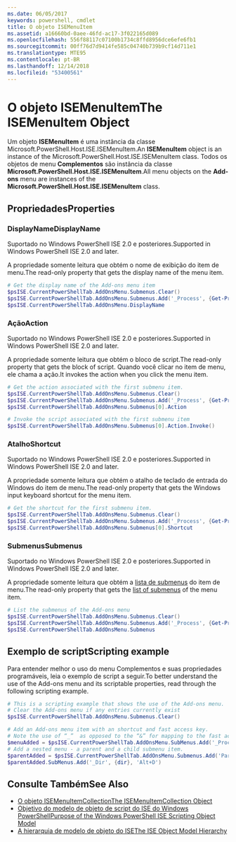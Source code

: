 ```yaml
---
ms.date: 06/05/2017
keywords: powershell, cmdlet
title: O objeto ISEMenuItem
ms.assetid: a16660bd-0aee-46fd-ac17-3f022165d089
ms.openlocfilehash: 556f88117c07100b1734c8ffd8956dce6efe6fb1
ms.sourcegitcommit: 00ff76d7d9414fe585c04740b739b9cf14d711e1
ms.translationtype: MTE95
ms.contentlocale: pt-BR
ms.lasthandoff: 12/14/2018
ms.locfileid: "53400561"
---
```

# <a name="the-isemenuitem-object"></a><span data-ttu-id="86f25-103">O objeto ISEMenuItem</span><span class="sxs-lookup"><span data-stu-id="86f25-103">The ISEMenuItem Object</span></span>

<span data-ttu-id="86f25-104">Um objeto **ISEMenuItem** é uma instância da classe Microsoft.PowerShell.Host.ISE.ISEMenuItem.</span><span class="sxs-lookup"><span data-stu-id="86f25-104">An **ISEMenuItem** object is an instance of the Microsoft.PowerShell.Host.ISE.ISEMenuItem class.</span></span> <span data-ttu-id="86f25-105">Todos os objetos de menu **Complementos** são instância da classe **Microsoft.PowerShell.Host.ISE.ISEMenuItem**.</span><span class="sxs-lookup"><span data-stu-id="86f25-105">All menu objects on the **Add-ons** menu are instances of the **Microsoft.PowerShell.Host.ISE.ISEMenuItem** class.</span></span>

## <a name="properties"></a><span data-ttu-id="86f25-106">Propriedades</span><span class="sxs-lookup"><span data-stu-id="86f25-106">Properties</span></span>

### <a name="displayname"></a><span data-ttu-id="86f25-107">DisplayName</span><span class="sxs-lookup"><span data-stu-id="86f25-107">DisplayName</span></span>

<span data-ttu-id="86f25-108">Suportado no Windows PowerShell ISE 2.0 e posteriores.</span><span class="sxs-lookup"><span data-stu-id="86f25-108">Supported in Windows PowerShell ISE 2.0 and later.</span></span>

<span data-ttu-id="86f25-109">A propriedade somente leitura que obtém o nome de exibição do item de menu.</span><span class="sxs-lookup"><span data-stu-id="86f25-109">The read-only property that gets the display name of the menu item.</span></span>

```powershell
# Get the display name of the Add-ons menu item
$psISE.CurrentPowerShellTab.AddOnsMenu.Submenus.Clear()
$psISE.CurrentPowerShellTab.AddOnsMenu.Submenus.Add('_Process', {Get-Process}, 'Alt+P')
$psISE.CurrentPowerShellTab.AddOnsMenu.DisplayName
```

### <a name="action"></a><span data-ttu-id="86f25-110">Ação</span><span class="sxs-lookup"><span data-stu-id="86f25-110">Action</span></span>

<span data-ttu-id="86f25-111">Suportado no Windows PowerShell ISE 2.0 e posteriores.</span><span class="sxs-lookup"><span data-stu-id="86f25-111">Supported in Windows PowerShell ISE 2.0 and later.</span></span>

<span data-ttu-id="86f25-112">A propriedade somente leitura que obtém o bloco de script.</span><span class="sxs-lookup"><span data-stu-id="86f25-112">The read-only property that gets the block of script.</span></span> <span data-ttu-id="86f25-113">Quando você clicar no item de menu, ele chama a ação.</span><span class="sxs-lookup"><span data-stu-id="86f25-113">It invokes the action when you click the menu item.</span></span>

```powershell
# Get the action associated with the first submenu item.
$psISE.CurrentPowerShellTab.AddOnsMenu.Submenus.Clear()
$psISE.CurrentPowerShellTab.AddOnsMenu.Submenus.Add('_Process', {Get-Process}, 'Alt+P')
$psISE.CurrentPowerShellTab.AddOnsMenu.Submenus[0].Action

# Invoke the script associated with the first submenu item
$psISE.CurrentPowerShellTab.AddOnsMenu.Submenus[0].Action.Invoke()
```

### <a name="shortcut"></a><span data-ttu-id="86f25-114">Atalho</span><span class="sxs-lookup"><span data-stu-id="86f25-114">Shortcut</span></span>

<span data-ttu-id="86f25-115">Suportado no Windows PowerShell ISE 2.0 e posteriores.</span><span class="sxs-lookup"><span data-stu-id="86f25-115">Supported in Windows PowerShell ISE 2.0 and later.</span></span>

<span data-ttu-id="86f25-116">A propriedade somente leitura que obtém o atalho de teclado de entrada do Windows do item de menu.</span><span class="sxs-lookup"><span data-stu-id="86f25-116">The read-only property that gets the Windows input keyboard shortcut for the menu item.</span></span>

```powershell
# Get the shortcut for the first submenu item.
$psISE.CurrentPowerShellTab.AddOnsMenu.Submenus.Clear()
$psISE.CurrentPowerShellTab.AddOnsMenu.Submenus.Add('_Process', {Get-Process}, 'Alt+P')
$psISE.CurrentPowerShellTab.AddOnsMenu.Submenus[0].Shortcut
```

### <a name="submenus"></a><span data-ttu-id="86f25-117">Submenus</span><span class="sxs-lookup"><span data-stu-id="86f25-117">Submenus</span></span>

<span data-ttu-id="86f25-118">Suportado no Windows PowerShell ISE 2.0 e posteriores.</span><span class="sxs-lookup"><span data-stu-id="86f25-118">Supported in Windows PowerShell ISE 2.0 and later.</span></span>

<span data-ttu-id="86f25-119">A propriedade somente leitura que obtém a [lista de submenus](The-ISEMenuItemCollection-Object.md) do item de menu.</span><span class="sxs-lookup"><span data-stu-id="86f25-119">The read-only property that gets the [list of submenus](The-ISEMenuItemCollection-Object.md) of the menu item.</span></span>

```powershell
# List the submenus of the Add-ons menu
$psISE.CurrentPowerShellTab.AddOnsMenu.Submenus.Clear()
$psISE.CurrentPowerShellTab.AddOnsMenu.Submenus.Add('_Process', {Get-Process}, 'Alt+P')
$psISE.CurrentPowerShellTab.AddOnsMenu.Submenus
```

## <a name="scripting-example"></a><span data-ttu-id="86f25-120">Exemplo de script</span><span class="sxs-lookup"><span data-stu-id="86f25-120">Scripting example</span></span>

<span data-ttu-id="86f25-121">Para entender melhor o uso do menu Complementos e suas propriedades programáveis, leia o exemplo de script a seguir.</span><span class="sxs-lookup"><span data-stu-id="86f25-121">To better understand the use of the Add-ons menu and its scriptable properties, read through the following scripting example.</span></span>

```powershell
# This is a scripting example that shows the use of the Add-ons menu.
# Clear the Add-ons menu if any entries currently exist
$psISE.CurrentPowerShellTab.AddOnsMenu.Submenus.Clear()

# Add an Add-ons menu item with an shortcut and fast access key.
# Note the use of “_”  as opposed to the “&” for mapping to the fast access key letter for the menu item.
$menuAdded = $psISE.CurrentPowerShellTab.AddOnsMenu.SubMenus.Add('_Process', {Get-Process}, 'Alt+P')
# Add a nested menu - a parent and a child submenu item.
$parentAdded = $psISE.CurrentPowerShellTab.AddOnsMenu.Submenus.Add('Parent', $null, $null)
$parentAdded.SubMenus.Add('_Dir', {dir}, 'Alt+D')
```

## <a name="see-also"></a><span data-ttu-id="86f25-122">Consulte Também</span><span class="sxs-lookup"><span data-stu-id="86f25-122">See Also</span></span>

- [<span data-ttu-id="86f25-123">O objeto ISEMenuItemCollection</span><span class="sxs-lookup"><span data-stu-id="86f25-123">The ISEMenuItemCollection Object</span></span>](The-ISEMenuItemCollection-Object.md)
- [<span data-ttu-id="86f25-124">Objetivo do modelo de objeto de script do ISE do Windows PowerShell</span><span class="sxs-lookup"><span data-stu-id="86f25-124">Purpose of the Windows PowerShell ISE Scripting Object Model</span></span>](Purpose-of-the-Windows-PowerShell-ISE-Scripting-Object-Model.md)
- [<span data-ttu-id="86f25-125">A hierarquia de modelo de objeto do ISE</span><span class="sxs-lookup"><span data-stu-id="86f25-125">The ISE Object Model Hierarchy</span></span>](The-ISE-Object-Model-Hierarchy.md)